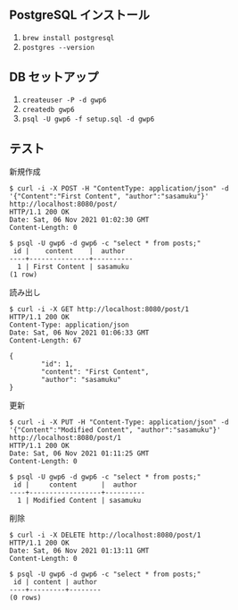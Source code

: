 ## PostgreSQL インストール
1. `brew install postgresql`
2. `postgres --version`

## DB セットアップ
1. `createuser -P -d gwp6`
2. `createdb gwp6`
3. `psql -U gwp6 -f setup.sql -d gwp6`

## テスト

新規作成
```
$ curl -i -X POST -H "ContentType: application/json" -d '{"Content":"First Content", "author":"sasamuku"}' http://localhost:8080/post/
HTTP/1.1 200 OK
Date: Sat, 06 Nov 2021 01:02:30 GMT
Content-Length: 0
```

```
$ psql -U gwp6 -d gwp6 -c "select * from posts;"
 id |    content    |  author  
----+---------------+----------
  1 | First Content | sasamuku
(1 row)
```

読み出し
```
$ curl -i -X GET http://localhost:8080/post/1
HTTP/1.1 200 OK
Content-Type: application/json
Date: Sat, 06 Nov 2021 01:06:33 GMT
Content-Length: 67

{
		"id": 1,
		"content": "First Content",
		"author": "sasamuku"
}
```

更新
```
$ curl -i -X PUT -H "Content-Type: application/json" -d '{"Content":"Modified Content", "author":"sasamuku"}' http://localhost:8080/post/1
HTTP/1.1 200 OK
Date: Sat, 06 Nov 2021 01:11:25 GMT
Content-Length: 0
```

```
$ psql -U gwp6 -d gwp6 -c "select * from posts;"
 id |     content      |  author  
----+------------------+----------
  1 | Modified Content | sasamuku
```

削除
```
$ curl -i -X DELETE http://localhost:8080/post/1
HTTP/1.1 200 OK
Date: Sat, 06 Nov 2021 01:13:11 GMT
Content-Length: 0
```

```
$ psql -U gwp6 -d gwp6 -c "select * from posts;"
 id | content | author 
----+---------+--------
(0 rows)
```
